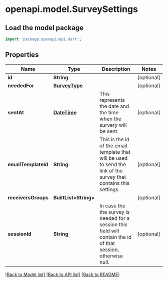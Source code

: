 # openapi.model.SurveySettings

## Load the model package
```dart
import 'package:openapi/api.dart';
```

## Properties
Name | Type | Description | Notes
------------ | ------------- | ------------- | -------------
**id** | **String** |  | [optional] 
**neededFor** | [**SurveyType**](SurveyType.md) |  | [optional] 
**sentAt** | [**DateTime**](DateTime.md) | This represents the date and the time when the survery will be sent. | [optional] 
**emailTemplateId** | **String** | This is the id of the email template that will be used to send the link of the survey that contains this settings. | [optional] 
**receiversGroups** | **BuiltList&lt;String&gt;** |  | [optional] 
**sessionId** | **String** | In case the the survey is needed for a session this field will contain the id of that session, otherwise null. | [optional] 

[[Back to Model list]](../README.md#documentation-for-models) [[Back to API list]](../README.md#documentation-for-api-endpoints) [[Back to README]](../README.md)


